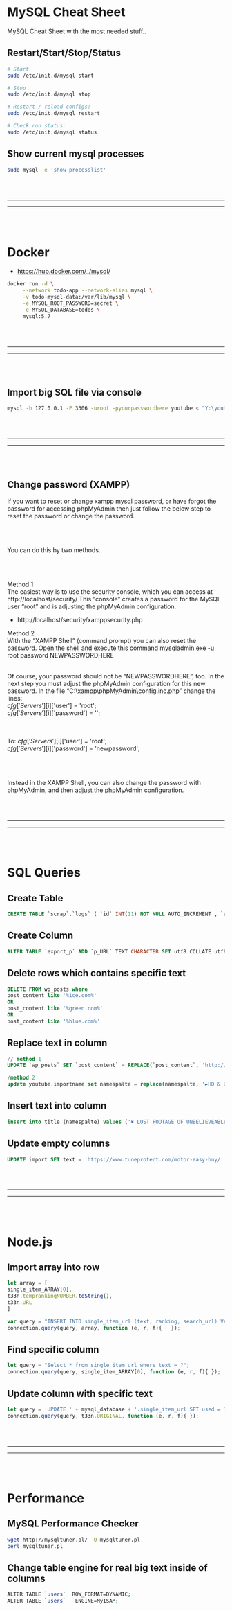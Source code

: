 # MySQL Cheat Sheet
MySQL Cheat Sheet with the most needed stuff..










## Restart/Start/Stop/Status
```bash
# Start
sudo /etc/init.d/mysql start

# Stop
sudo /etc/init.d/mysql stop

# Restart / reload configs:
sudo /etc/init.d/mysql restart

# Check run status:
sudo /etc/init.d/mysql status
```




## Show current mysql processes
```bash
sudo mysql -e 'show processlist'
```
















<br><br>
 _____________________________________________________
 _____________________________________________________
<br><br>

# Docker
- https://hub.docker.com/_/mysql/
```bash
docker run -d \
     --network todo-app --network-alias mysql \
     -v todo-mysql-data:/var/lib/mysql \
     -e MYSQL_ROOT_PASSWORD=secret \
     -e MYSQL_DATABASE=todos \
     mysql:5.7
```













<br><br>
 _____________________________________________________
 _____________________________________________________
<br><br>

## Import big SQL file via console
```bash
mysql -h 127.0.0.1 -P 3306 -uroot -pyourpasswordhere youtube < "Y:\youtube\disk1_mysql.sql"
```


<br />
<br />


 _____________________________________________________
 _____________________________________________________


<br />
<br />

## Change password (XAMPP)

If you want to reset or change xampp mysql password, or have forgot the password for accessing phpMyAdmin then just follow the below step to reset the password or change the password.

 
<br />
<br />

You can do this by two methods.

 
<br />
<br />

Method 1
<br />
The easiest way is to use the security console, which you can access at http://localhost/security/
This “console” creates a password for the MySQL user “root” and is adjusting the phpMyAdmin configuration.
<br />
- http://localhost/security/xamppsecurity.php

 


Method 2<br />
With the “XAMPP Shell” (command prompt) you can also reset the password. Open the shell and execute this command
mysqladmin.exe -u root password NEWPASSWORDHERE
<br /><br />


Of course, your password should not be “NEWPASSWORDHERE”, too. In the next step you must adjust the phpMyAdmin configuration for this new password. In the file “C:\xampp\phpMyAdmin\config.inc.php” change the lines:<br />
$cfg['Servers'][$i]['user']     = 'root';<br />
$cfg['Servers'][$i]['password'] = '';<br />

<br /><br />
To:
$cfg['Servers'][$i]['user']     = 'root';<br />
$cfg['Servers'][$i]['password'] = 'newpassword';<br />

 <br /><br />

Instead in the XAMPP Shell, you can also change the password with phpMyAdmin, and then adjust the phpMyAdmin configuration.






<br />
<br />


 _____________________________________________________
 _____________________________________________________


<br />
<br />

# SQL Queries


## Create Table
```sql
CREATE TABLE `scrap`.`logs` ( `id` INT(11) NOT NULL AUTO_INCREMENT , `used` INT(11) NOT NULL DEFAULT '0' , `namespalte` TEXT CHARACTER SET utf8 COLLATE utf8_general_ci NOT NULL , PRIMARY KEY (`id`)) ENGINE = InnoDB CHARSET=utf8 COLLATE utf8_general_ci;
```

## Create Column
```sql
ALTER TABLE `export_p` ADD `p_URL` TEXT CHARACTER SET utf8 COLLATE utf8_general_ci NOT NULL ;
```

## Delete rows which contains specific text
```sql
DELETE FROM wp_posts where
post_content like '%ice.com%'
OR
post_content like '%green.com%'
OR
post_content like '%blue.com%'
```


## Replace text in column
```sql
// method 1
UPDATE `wp_posts` SET `post_content` = REPLACE(`post_content`, 'http://', 'https://')

/method 2
update youtube.importname set namespalte = replace(namespalte, '►HD & UNCUT◄ ็็็็็', '►HD & UNCUT◄')
```


## Insert text into column
```sql
insert into title (namespalte) values ('✖ LOST FOOTAGE OF UNBELIEVEABLE UNDERWATER SCENES! ✖')
```


## Update empty columns
```sql
UPDATE import SET text = 'https://www.tuneprotect.com/motor-easy-buy/' WHERE text IS NULL OR text = ''
```




<br />
<br />


 _____________________________________________________
 _____________________________________________________


<br />
<br />



# Node.js



## Import array into row
```javascript
let array = [
single_item_ARRAY[0],
t33n.temprankingNUMBER.toString(),
t33n.URL
]

var query = "INSERT INTO single_item_url (text, ranking, search_url) VALUES (?,?,?)"
connection.query(query, array, function (e, r, f){   });
```



## Find specific column
```javascript
let query = "Select * from single_item_url where text = ?";
connection.query(query, single_item_ARRAY[0], function (e, r, f){ });
```


## Update column with specific text
```javascript
let query = 'UPDATE ' + mysql_database + '.single_item_url SET used = 1 WHERE single_item_url.text = ?';
connection.query(query, t33n.ORIGINAL, function (e, r, f){ });
```





<br />
<br />


 _____________________________________________________
 _____________________________________________________


<br />
<br />





# Performance

## MySQL Performance Checker
```bash
wget http://mysqltuner.pl/ -O mysqltuner.pl
perl mysqltuner.pl
```

## Change table engine for real big text inside of columns
```bash
ALTER TABLE `users`  ROW_FORMAT=DYNAMIC;
ALTER TABLE `users`   ENGINE=MyISAM;
```


